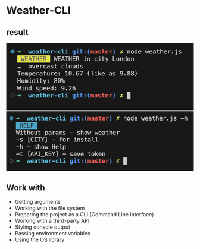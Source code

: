 # Weather-CLI

## result

![Alt text](image.png)
![Alt text](image-1.png)

## Work with

- Getting arguments
- Working with the file system
- Preparing the project as a CLI (Command Line Interface)
- Working with a third-party API
- Styling console output
- Passing environment variables
- Using the OS library
